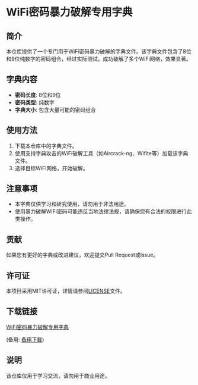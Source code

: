 # WiFi密码暴力破解专用字典

## 简介
本仓库提供了一个专门用于WiFi密码暴力破解的字典文件。该字典文件包含了8位和9位纯数字的密码组合，经过实际测试，成功破解了多个WiFi网络，效果显著。

## 字典内容
- **密码长度**: 8位和9位
- **密码类型**: 纯数字
- **字典大小**: 包含大量可能的密码组合

## 使用方法
1. 下载本仓库中的字典文件。
2. 使用支持字典攻击的WiFi破解工具（如Aircrack-ng、Wifite等）加载该字典文件。
3. 选择目标WiFi网络，开始破解。

## 注意事项
- 本字典仅供学习和研究使用，请勿用于非法用途。
- 使用暴力破解WiFi密码可能违反当地法律法规，请确保您有合法的权限进行此类操作。

## 贡献
如果您有更好的字典或改进建议，欢迎提交Pull Request或Issue。

## 许可证
本项目采用MIT许可证，详情请参阅[LICENSE](LICENSE)文件。

## 下载链接
[WiFi密码暴力破解专用字典](https://pan.quark.cn/s/20df369aaf64) 

(备用: [备用下载](https://pan.baidu.com/s/1E5A1VoegBwOJ51pX_ugZfQ?pwd=1234))

## 说明

该仓库仅用于学习交流，请勿用于商业用途。
